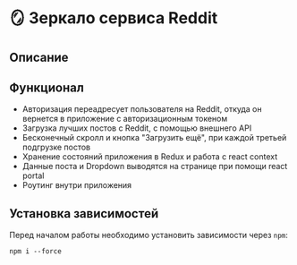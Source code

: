 # 🪞 Зеркало сервиса Reddit

## Описание

## Функционал

- Авторизация переадресует пользователя на Reddit, откуда он вернется в приложение с авторизационным токеном
- Загрузка лучших постов с Reddit, с помощью внешнего API
- Бесконечный скролл и кнопка "Загрузить ещё", при каждой третьей подгрузке постов
- Хранение состояний приложения в Redux и работа с react context
- Данные поста и Dropdown выводятся на странице при помощи react portal
- Роутинг внутри приложения

## Установка зависимостей


Перед началом работы необходимо установить зависимости через `npm`:

```
npm i --force
```

